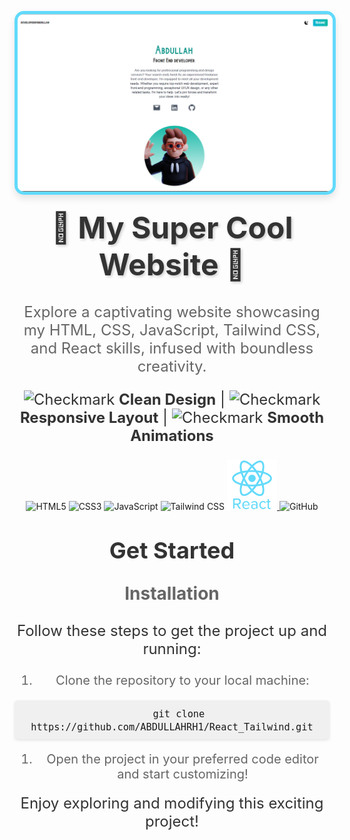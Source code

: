 <!-- Project Screenshot -->
<p align="center">
  <img src="public/web.png" alt="Project Screenshot" style="border: 5px solid #61dafb; border-radius: 15px; box-shadow: 0 6px 12px rgba(0, 0, 0, 0.1);" />
</p>

<!-- Project Title -->
<h1 align="center" style="font-size: 48px; margin-top: 20px; color: #333; text-shadow: 2px 2px 4px rgba(0, 0, 0, 0.2);">🚀 My Super Cool Website 🚀</h1>

<!-- Project Description -->
<p align="center" style="font-size: 24px; margin-top: 20px; color: #666;">Explore a captivating website showcasing my HTML, CSS, JavaScript, Tailwind CSS, and React skills, infused with boundless creativity.</p>

<!-- Key Features -->
<p align="center" style="font-size: 24px; margin-top: 20px; color: #333;">
  <img src="https://img.icons8.com/color/80/000000/checkmark--v1.png" alt="Checkmark" />
  <strong>Clean Design</strong> |
  <img src="https://img.icons8.com/color/80/000000/checkmark--v1.png" alt="Checkmark" />
  <strong>Responsive Layout</strong> |
  <img src="https://img.icons8.com/color/80/000000/checkmark--v1.png" alt="Checkmark" />
  <strong>Smooth Animations</strong>
</p>

<!-- Technologies Used -->
<p align="center">
  <img src="https://img.icons8.com/color/80/000000/html-5--v1.png" alt="HTML5" />
  <img src="https://img.icons8.com/color/80/000000/css3.png" alt="CSS3" />
  <img src="https://img.icons8.com/color/80/000000/javascript--v1.png" alt="JavaScript" />
  <img src="https://img.icons8.com/color/80/000000/tailwindcss--v2.png" alt="Tailwind CSS" />
  <a href="https://reactjs.org/" target="_blank" rel="noreferrer">
    <img src="https://raw.githubusercontent.com/devicons/devicon/master/icons/react/react-original-wordmark.svg" alt="React" width="80" height="80" />
  </a>
  <img src="https://img.icons8.com/color/80/000000/github--v1.png" alt="GitHub" />
</p>

<!-- Get Started Section -->
<h2 align="center" style="font-size: 36px; margin-top: 40px; color: #333;">Get Started</h2>

<!-- Installation -->
<h3 align="center" style="font-size: 28px; margin-top: 20px; color: #666;">Installation</h3>

<p align="center" style="font-size: 24px; margin-top: 20px; color: #333;">Follow these steps to get the project up and running:</p>

<ol align="center" style="font-size: 20px; margin-top: 20px; color: #666;">
  <li>Clone the repository to your local machine:</li>
</ol>

<pre align="center" style="font-size: 18px; margin-top: 10px; background-color: #f0f0f0; padding: 10px; border-radius: 5px; box-shadow: 0 2px 4px rgba(0, 0, 0, 0.1);">
  <code>git clone https://github.com/ABDULLAHRH1/React_Tailwind.git</code>
</pre>

<ol align="center" style="font-size: 20px; margin-top: 20px; color: #666;">
  <li>Open the project in your preferred code editor and start customizing!</li>
</ol>

<p align="center" style="font-size: 24px; margin-top: 20px; color: #333;">Enjoy exploring and modifying this exciting project!</p>

